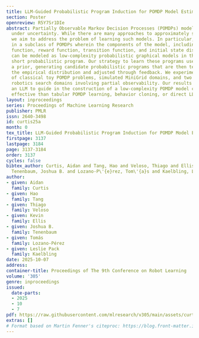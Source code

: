 ```yaml
---
title: LLM-Guided Probabilistic Program Induction for POMDP Model Estimation
section: Poster
openreview: R5Y7Sr1DIe
abstract: Partially Observable Markov Decision Processes (POMDPs) model decision making
  under uncertainty. While there are many approaches to approximately solving POMDPs,
  we aim to address the problem of learning such models. In particular, we are interested
  in a subclass of POMDPs wherein the components of the model, including the observation
  function, reward function, transition function, and initial state distribution function,
  can be modeled as low-complexity probabilistic graphical models in the form of a
  short probabilistic program. Our strategy to learn these programs uses an LLM as
  a prior, generating candidate probabilistic programs that are then tested against
  the empirical distribution and adjusted through feedback. We experiment on a number
  of classical toy POMDP problems, simulated MiniGrid domains, and two real mobile-base
  robotics search domains involving partial observability. Our results show that using
  an LLM to guide in the construction of a low-complexity POMDP model can be more
  effective than tabular POMDP learning, behavior cloning, or direct LLM planning.
layout: inproceedings
series: Proceedings of Machine Learning Research
publisher: PMLR
issn: 2640-3498
id: curtis25a
month: 0
tex_title: LLM-Guided Probabilistic Program Induction for POMDP Model Estimation
firstpage: 3137
lastpage: 3184
page: 3137-3184
order: 3137
cycles: false
bibtex_author: Curtis, Aidan and Tang, Hao and Veloso, Thiago and Ellis, Kevin and
  Tenenbaum, Joshua B. and Lozano-P\'{e}rez, Tom\'{a}s and Kaelbling, Leslie Pack
author:
- given: Aidan
  family: Curtis
- given: Hao
  family: Tang
- given: Thiago
  family: Veloso
- given: Kevin
  family: Ellis
- given: Joshua B.
  family: Tenenbaum
- given: Tomás
  family: Lozano-Pérez
- given: Leslie Pack
  family: Kaelbling
date: 2025-10-07
address:
container-title: Proceedings of The 9th Conference on Robot Learning
volume: '305'
genre: inproceedings
issued:
  date-parts:
  - 2025
  - 10
  - 7
pdf: https://raw.githubusercontent.com/mlresearch/v305/main/assets/curtis25a/curtis25a.pdf
extras: []
# Format based on Martin Fenner's citeproc: https://blog.front-matter.io/posts/citeproc-yaml-for-bibliographies/
---
```

